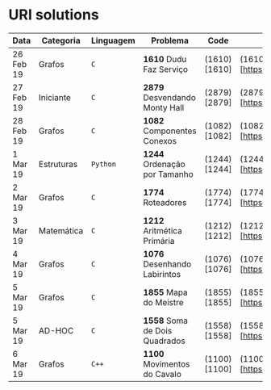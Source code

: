 # URI solutions

| Data      | Categoria  | Linguagem | Problema                            | Code          | URI                                                                   |
|-----------|------------|-----------|-------------------------------------|-----------------------------------------------------------------------|---------------|
| 26 Feb 19 | Grafos     | `C`       | **1610** Dudu Faz Serviço           | (1610)[1610]  | (1610)[https://www.urionlinejudge.com.br/judge/pt/problems/view/1610] | 
| 27 Feb 19 | Iniciante  | `C`       | **2879** Desvendando Monty Hall     | (2879)[2879]  | (2879)[https://www.urionlinejudge.com.br/judge/pt/problems/view/2879] | 
| 28 Feb 19 | Grafos     | `C`       | **1082** Componentes Conexos        | (1082)[1082]  | (1082)[https://www.urionlinejudge.com.br/judge/pt/problems/view/1082] | 
| 1 Mar 19  | Estruturas | `Python`  | **1244** Ordenação por Tamanho      | (1244)[1244]  | (1244)[https://www.urionlinejudge.com.br/judge/pt/problems/view/1244] | 
| 2 Mar 19  | Grafos     | `C`       | **1774** Roteadores                 | (1774)[1774]  | (1774)[https://www.urionlinejudge.com.br/judge/pt/problems/view/1774] | 
| 3 Mar 19  | Matemática | `C`       | **1212** Aritmética Primária        | (1212)[1212]  | (1212)[https://www.urionlinejudge.com.br/judge/pt/problems/view/1212] | 
| 4 Mar 19  | Grafos     | `C`       | **1076** Desenhando Labirintos      | (1076)[1076]  | (1076)[https://www.urionlinejudge.com.br/judge/pt/problems/view/1076] | 
| 5 Mar 19  | Grafos     | `C`       | **1855** Mapa do Meistre            | (1855)[1855]  | (1855)[https://www.urionlinejudge.com.br/judge/pt/problems/view/1855] | 
| 5 Mar 19  | AD-HOC     | `C`       | **1558** Soma de Dois Quadrados     | (1558)[1558]  | (1558)[https://www.urionlinejudge.com.br/judge/pt/problems/view/1558] | 
| 6 Mar 19  | Grafos     | `C++`     | **1100** Movimentos do Cavalo       | (1100)[1100]  | (1100)[https://www.urionlinejudge.com.br/judge/pt/problems/view/1100] | 